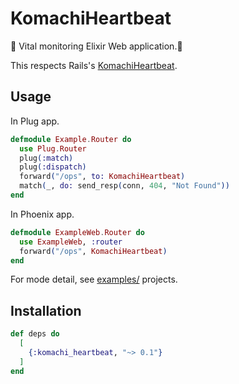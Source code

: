 KomachiHeartbeat
==
🚅 Vital monitoring Elixir Web application.🚄

This respects Rails's [KomachiHeartbeat](https://rubygems.org/gems/komachi_heartbeat).

Usage
--
In Plug app.

```elixir
defmodule Example.Router do
  use Plug.Router
  plug(:match)
  plug(:dispatch)
  forward("/ops", to: KomachiHeartbeat)
  match(_, do: send_resp(conn, 404, "Not Found"))
end
```

In Phoenix app.

```elixir
defmodule ExampleWeb.Router do
  use ExampleWeb, :router
  forward("/ops", KomachiHeartbeat)
end
```

For mode detail, see [examples/](examples/) projects.

Installation
--

```elixir
def deps do
  [
    {:komachi_heartbeat, "~> 0.1"}
  ]
end
```
